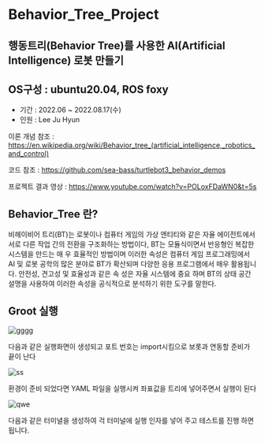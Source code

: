 # Behavior_Tree_Project

## 행동트리(Behavior Tree)를 사용한 AI(Artificial Intelligence) 로봇 만들기

## OS구성 : ubuntu20.04, ROS foxy
- 기간 : 2022.06 ~ 2022.08.17(수)
- 인원 : Lee Ju Hyun

이론 개념 참조 : https://en.wikipedia.org/wiki/Behavior_tree_(artificial_intelligence,_robotics_and_control)

코드 참조 : https://github.com/sea-bass/turtlebot3_behavior_demos

프로젝트 결과 영상 : https://www.youtube.com/watch?v=POLoxFDaWN0&t=5s

## Behavior_Tree 란?

비헤이비어 트리(BT)는 로봇이나 컴퓨터 게임의 가상 엔티티와 같은 자율 에이전트에서 서로 다른 작업 간의 전환을 구조화하는 방법이다, BT는 모듈식이면서 반응형인 복잡한 시스템을 만드는 매
우 효율적인 방법이며 이러한 속성은 컴퓨터 게임 프로그래밍에서 AI 및 로봇 공학의 많은 분야로 BT가 확산되며 다양한 응용 프로그램에서 매우 활용됩니다. 안전성, 견고성 및 효율성과 같은 속
성은 자율 시스템에 중요 하며 BT의 상태 공간 설명을 사용하여 이러한 속성을 공식적으로 분석하기 위한 도구를 말한다.


## Groot 실행
![gggg](https://user-images.githubusercontent.com/84003327/182108199-b6140f91-bc38-46cb-8d7a-1ab8c56d71af.png)

다음과 같은 실행화면이 생성되고 포트 번호는 import시킴으로 보롯과 연동할 준비가 끝이 난다  

![ss](https://user-images.githubusercontent.com/84003327/185026707-4fe0e3dc-f992-4f3b-85df-f42aef69f72e.png)

환경이 준비 되었다면 YAML 파일을 실행시켜 좌표값을 트리에 넣어주면서 실행이 된다 

![qwe](https://user-images.githubusercontent.com/84003327/185027695-6ac5b5f0-f93c-491d-a8cd-9ab98c0a1323.png)

다음과 같은 터미녈을 생성하여 걱 터미널에 실행 인자를 넣어 주고 테스트를 진행 하면 됩니다.

